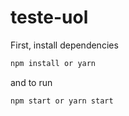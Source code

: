 # teste-uol


First, install dependencies 
```bash
npm install or yarn
```
and to run
```bash
npm start or yarn start
```
